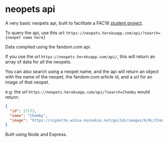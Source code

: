 # neopets api

A very basic neopets api, built to facilitate a FAC16 [student project](https://github.com/FAC-Sixteen/sylvia-sam-game).

To query the api, use this url: `https://neopets.herokuapp.com/api/?search={neopet name here}`

Data compiled using the fandom.com api.

If you use the url `https://neopets.herokuapp.com/api/`, this will return an array of data for all the neopets.

You can also search using a neopet name, and the api will return an object with the name of the neopet, the fandom.com article id, and a url for an image of that neopet.

e.g. the url `https://neopets.herokuapp.com/api/?search=Chomby` would return:

```json
{
  "id": 17173,
  "name": "Chomby",
  "image": "https://vignette.wikia.nocookie.net/guilds/images/6/6c/Chomby.gif/revision/latest?cb=20180717054716"
}
```

Built using Node and Express.
